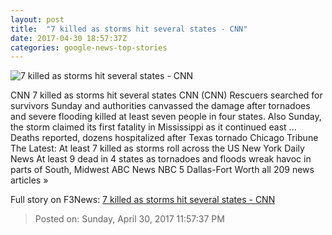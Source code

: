 ```yaml
---
layout: post
title:  "7 killed as storms hit several states - CNN"
date: 2017-04-30 18:57:37Z
categories: google-news-top-stories
---
```


![7 killed as storms hit several states - CNN](http://i2.cdn.cnn.com/cnnnext/dam/assets/170430035134-texas-tornado-super-tease.jpg)

CNN 7 killed as storms hit several states CNN (CNN) Rescuers searched for survivors Sunday and authorities canvassed the damage after tornadoes and severe flooding killed at least seven people in four states. Also Sunday, the storm claimed its first fatality in Mississippi as it continued east ... Deaths reported, dozens hospitalized after Texas tornado Chicago Tribune The Latest: At least 7 killed as storms roll across the US New York Daily News At least 9 dead in 4 states as tornadoes and floods wreak havoc in parts of South, Midwest ABC News NBC 5 Dallas-Fort Worth all 209 news articles »


Full story on F3News: [7 killed as storms hit several states - CNN](http://www.f3nws.com/n/gnn2NJ)

> Posted on: Sunday, April 30, 2017 11:57:37 PM

